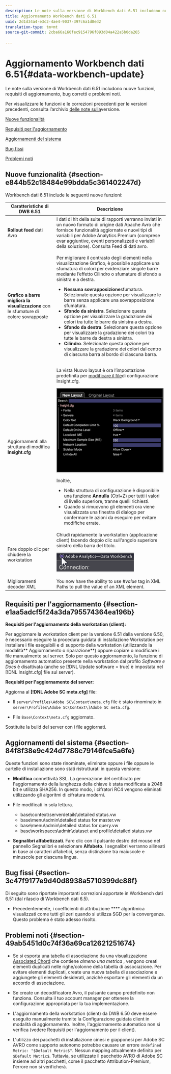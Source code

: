 ```yaml
---
description: Le note sulla versione di Workbench dati 6.51 includono nuove funzioni, requisiti di aggiornamento, bug corretti e problemi noti.
title: Aggiornamento Workbench dati 6.51
uuid: 2d1d34a4-e3c2-4ae4-9037-397c6a1d8ed2
translation-type: tm+mt
source-git-commit: 2cba66a160fec9154796f093d04a422a5b0da265

---
```



# Aggiornamento Workbench dati 6.51{#data-workbench-update}

Le note sulla versione di Workbench dati 6.51 includono nuove funzioni, requisiti di aggiornamento, bug corretti e problemi noti.

Per visualizzare le funzioni e le correzioni precedenti per le versioni precedenti, consulta l’archivio [delle note sulla](https://docs.adobe.com/content/help/en/data-workbench/using/release-notes/release-notes.html)versione.

[Nuove funzionalità](../../home/c-release-notes-insight/c-6-51.md#section-e844b52c18484e99bdda5c361402247d)

[Requisiti per l&#39;aggiornamento](../../home/c-release-notes-insight/c-6-51.md#section-e1aa5adcf5f24a3da795574364ea196b)

[Aggiornamenti del sistema](../../home/c-release-notes-insight/c-6-51.md#section-84f8f38e9c424d7788c79146fce5a6fe)

[Bug fissi](../../home/c-release-notes-insight/c-6-51.md#section-3c47f9177e9d40d8938a5710399dc88f)

[Problemi noti](../../home/c-release-notes-insight/c-6-51.md#section-49ab5451d0c74f36a69ca12621251674)

## Nuove funzionalità {#section-e844b52c18484e99bdda5c361402247d}

Workbench dati 6.51 include le seguenti nuove funzioni:

<table id="table_9305F30AEF5D49B2B052D1E7C9570D2C"> 
 <thead> 
  <tr> 
   <th colname="col1" class="entry"><b>Caratteristiche di DWB 6.51 </b> </th> 
   <th colname="col2" class="entry"> Descrizione </th> 
  </tr>
 </thead>
 <tbody> 
  <tr> 
   <td colname="col1"><b>Rollout feed</b> dati Avro </td> 
   <td colname="col2">I dati di hit della suite di rapporti verranno inviati in un nuovo formato di origine dati Apache Avro che fornisce funzionalità aggiornate e nuovi tipi di variabili per Adobe Analytics Premium (comprese evar aggiuntive, eventi personalizzati e variabili della soluzione). Consulta Feed <a href="https://docs.adobe.com/content/help/en/data-workbench/using/dataset/log-proc-config-file/c-log-sources.html#section-9a824b4c3d5549e7952a7111232035b2" format="https" scope="external"></a>di dati avro. </td> 
  </tr> 
  <tr> 
   <td colname="col1"><b>Grafico a barre migliora la visualizzazione</b> con le sfumature di colore sovrapposte </td> 
   <td colname="col2"> <p>Per migliorare il contrasto degli elementi nella visualizzazione Grafico, è possibile applicare una sfumatura di colori per evidenziare singole barre mediante l’effetto Cilindro o sfumature di sfondo a sinistra e a destra. </p> 
    <ul id="ul_04C17524FE904F1CA6AE9B18F50551A9"> 
     <li id="li_D5F3B808F6BD4413A985EAC72EB89D5D"><b>Nessuna sovrapposizione</b>sfumatura. Selezionate questa opzione per visualizzare le barre senza applicare una sovrapposizione sfumatura. </li> 
     <li id="li_EF26B82D206643419948BD83ACF8A115"><b>Sfondo da sinistra</b>. Selezionare questa opzione per visualizzare la gradazione dei colori tra tutte le barre da sinistra a destra. </li> 
     <li id="li_3D5BE49CEC1748F68944AD2ABEFD7B23"><b>Sfondo da destra</b>. Selezionare questa opzione per visualizzare la gradazione dei colori tra tutte le barre da destra a sinistra. </li> 
     <li id="li_2CA78F34D2F44A29BE8FD53334E0DB24"><b>Cilindro</b>. Selezionate questa opzione per visualizzare la gradazione dei colori dal centro di ciascuna barra al bordo di ciascuna barra. </li> 
    </ul> </td> 
  </tr> 
  <tr> 
   <td colname="col1">Aggiornamenti alla struttura di modifica <b>Insight.cfg</b> </td> 
   <td colname="col2"> <p>La vista Nuovo layout è ora l’impostazione predefinita per <a href="https://docs.adobe.com/content/help/en/data-workbench/using/client/c-insght-config-param.html" format="https" scope="external"> modificare il file</a>di configurazione Insight.cfg. </p><img placement="break" id="image_898F9FC38F404DE19076CAA48AFBE673" src="assets/config_tree_new_layout.png" /> <p>Inoltre, 
     <ul id="ul_9484D81C1F5A48CCBFC77204B60E3650"> 
      <li id="li_574CA325411C4482B759E60F453C15BC">Nella struttura di configurazione è disponibile una funzione <b>Annulla</b> (Ctrl+Z) per tutti i valori di livello superiore, tranne quelli richiesti. </li> 
      <li id="li_91B8F8F12FA847FDACBB9690B9F97793">Quando si rimuovono gli elementi ora viene visualizzata una finestra di dialogo per confermare le azioni da eseguire per evitare modifiche errate. </li> 
     </ul> </p> </td> 
  </tr> 
  <tr> 
   <td colname="col1"> Fare doppio clic per chiudere la workstation </td> 
   <td colname="col2">Chiudi rapidamente la workstation (applicazione client) facendo doppio clic sull'angolo superiore sinistro della barra del titolo. <p><img placement="break" id="image_DA1E5A6C7C404F0F9140077076D99224" src="assets/6_51_app_close.png" /> </p> </td> 
  </tr> 
  <tr> 
   <td colname="col1"> Miglioramenti decoder XML </td> 
   <td colname="col2">You now have the ability to use <i>#value</i> tag in XML Paths to pull the value of an XML element. </td> 
  </tr> 
 </tbody> 
</table>

## Requisiti per l&#39;aggiornamento {#section-e1aa5adcf5f24a3da795574364ea196b}

**Requisiti per l&#39;aggiornamento della workstation (client):**

Per aggiornare la workstation client per la versione 6.51 dalla versione 6.50, è necessario eseguire la procedura guidata di installazione Workstation per installare i file eseguibili e di supporto della workstation (utilizzando la modalità** Aggiornamento o riparazione**) oppure copiare o modificare i file manualmente sul server. Solo per questo aggiornamento, la funzione di aggiornamento automatico presente nella workstation dal profilo *Software e Docs* è disattivata (anche se [!DNL Update software = true] è impostata nel [!DNL Insight.cfg] file sul server).

**Requisiti per l&#39;aggiornamento del server:**

Aggiorna al **[!DNL Adobe SC meta.cfg]** file:

* Il `server\Profiles\Adobe SC\Context\meta.cfg` file è stato rinominato in `server\Profiles\Adobe SC\Context\]Adobe SC meta.cfg`.

* File `Base\Context\meta.cfg` aggiornato.

Sostituite la build del server con i file aggiornati.

## Aggiornamenti del sistema {#section-84f8f38e9c424d7788c79146fce5a6fe}

Queste funzioni sono state rinominate, eliminate oppure i file oppure le cartelle di installazione sono stati ristrutturati in questa versione:

* **Modifica** connettività SSL. La generazione del certificato per l&#39;aggiornamento della lunghezza della chiave è stata modificata a 2048 bit e utilizza SHA256. In questo modo, i cifratori RC4 vengono eliminati utilizzando gli algoritmi di cifratura moderni.
* File modificati in sola lettura.

   * base\context\serverdetails\detailed status.vw
   * base\menu\admin\detailed status for master.vw
   * base\menu\admin\detailed status for query.vw
   * base\workspaces\admin\dataset and profile\detailed status.vw

* **Segnalibri alfabetizzati**. Fare clic con il pulsante destro del mouse nel pannello Segnalibri e selezionare **Alfabeto**. I segnalibri verranno allineati in base ai caratteri alfabetici, senza distinzione tra maiuscole e minuscole per ciascuna lingua.

## Bug fissi {#section-3c47f9177e9d40d8938a5710399dc88f}

Di seguito sono riportate importanti correzioni apportate in Workbench dati 6.51 (dal rilascio di Workbench dati 6.5).

* Precedentemente, i coefficienti di attribuzione **** algoritmica visualizzati come tutti gli zeri quando si utilizza SGD per la convergenza. Questo problema è stato adesso risolto.

## Problemi noti {#section-49ab5451d0c74f36a69ca12621251674}

* Se si esporta una tabella di associazione da una visualizzazione [Associated Chord](/help/home/c-get-started/c-analysis-vis/associations-chord.md) che contiene *almeno una metrica* , vengono creati elementi duplicati nelle righe/colonne della tabella di associazione. Per evitare elementi duplicati, create una nuova tabella di associazione e aggiungete gli elementi desiderati, anziché esportare gli elementi da un accordo di associazione.

* Se create un decodificatore Avro, il pulsante campo predefinito non funziona. Consulta il tuo account manager per ottenere la configurazione appropriata per la tua implementazione.
* L&#39;aggiornamento della workstation (client) da DWB 6.50 deve essere eseguito manualmente tramite la Configurazione guidata client in modalità di aggiornamento. Inoltre, l&#39;aggiornamento automatico non si verifica (vedere Requisiti per l&#39;aggiornamento per il client).
* L&#39;utilizzo dei pacchetti di installazione cinesi e giapponesi per Adobe SC AVRO come supporto autonomo potrebbe causare un errore `Undefined Metric: "$Default Metric$"`. Nessun mapping attualmente definito per `$Default Metric$`. Tuttavia, se utilizzate il pacchetto AVRO di Adobe SC insieme ad altri pacchetti, come il pacchetto Attribution-Premium, l&#39;errore non si verificherà.
